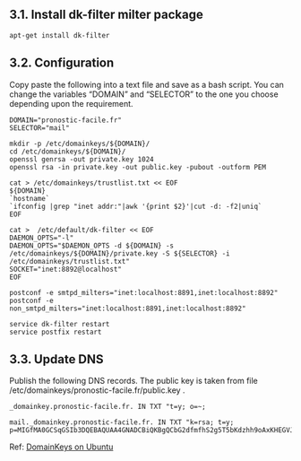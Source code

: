 ## 3.1. Install dk-filter milter package

    apt-get install dk-filter

## 3.2. Configuration

Copy paste the following into a text file and save as a bash script. You can change the variables “DOMAIN” and “SELECTOR” to the one you choose depending upon the requirement.

    DOMAIN="pronostic-facile.fr"
    SELECTOR="mail"

    mkdir -p /etc/domainkeys/${DOMAIN}/
    cd /etc/domainkeys/${DOMAIN}/
    openssl genrsa -out private.key 1024
    openssl rsa -in private.key -out public.key -pubout -outform PEM

    cat > /etc/domainkeys/trustlist.txt << EOF
    ${DOMAIN}
    `hostname`
    `ifconfig |grep "inet addr:"|awk '{print $2}'|cut -d: -f2|uniq`
    EOF

    cat >  /etc/default/dk-filter << EOF
    DAEMON_OPTS="-l"
    DAEMON_OPTS="$DAEMON_OPTS -d ${DOMAIN} -s /etc/domainkeys/${DOMAIN}/private.key -S ${SELECTOR} -i /etc/domainkeys/trustlist.txt"
    SOCKET="inet:8892@localhost"
    EOF

    postconf -e smtpd_milters="inet:localhost:8891,inet:localhost:8892"
    postconf -e non_smtpd_milters="inet:localhost:8891,inet:localhost:8892"

    service dk-filter restart
    service postfix restart

## 3.3. Update DNS

Publish the following DNS records. The public key is taken from file /etc/domainkeys/pronostic-facile.fr/public.key .

    _domainkey.pronostic-facile.fr. IN TXT "t=y; o=~;

    mail._domainkey.pronostic-facile.fr. IN TXT "k=rsa; t=y; p=MIGfMA0GCSqGSIb3DQEBAQUAA4GNADCBiQKBgQCbG2dfmfhS2g5T5bKdzhh9oAxKHEGVJmOXcGT7bcSWsDKxXL6SWNaCl4HzHoPHVnRfjZYyNtehJ19FAupSlGme7wJNqQI6GTXAvApUYEbjKbffLfGresB6quuy//xjbK2H7J01apdvYHzDdmenwGVmufPoK4ASokm35plkXfXGVwIDAQAB"

Ref: [DomainKeys on Ubuntu](https://help.ubuntu.com/community/Postfix/DomainKeys)